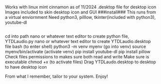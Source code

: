 Works with linux mint cinnamon as of 11/2024
.desktop file for desktop icon
Images included to skin desktop icon and GUI
###install###
This runs from a virtual enviornment
Need python3, pilllow, tkinter(included with python3), youtube-dl
##
cd into path
nano or whatever text editor to create python file, YTDLaudio.py
nano or whatever text editor to create YTDLaudio.desktop file
bash (to enter shell)
python3 -m venv myenv (go into venv)
source myenv/bin/activate (activate venv)
pip install youtube-dl
pip install pillow
Check files permissions to makes sure both read and write
Make sure is executable
chmod +x (to activate files)
Drag YTDLaudo.desktop to desktop to have desktop icon

From what I remember, tailor to your system. Enjoy!
